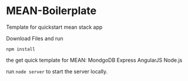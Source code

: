 # MEAN-Boilerplate
 Template for quickstart mean stack app

Download Files and run

```npm install``` 

the get quick template for MEAN: MondgoDB Express AngularJS Node.js

run ```node server``` to start the server locally.
